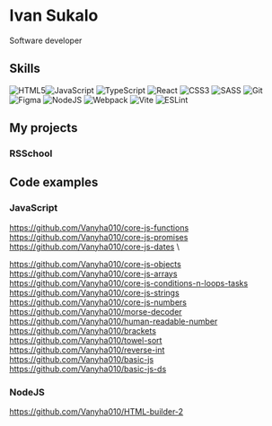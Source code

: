 # Ivan Sukalo
Software developer  

## Skills  
![HTML5](https://img.shields.io/badge/html5-%23E34F26.svg?style=for-the-badge&logo=html5&logoColor=white)![JavaScript](https://img.shields.io/badge/javascript-%23323330.svg?style=for-the-badge&logo=javascript&logoColor=%23F7DF1E) ![TypeScript](https://img.shields.io/badge/typescript-%23007ACC.svg?style=for-the-badge&logo=typescript&logoColor=white) ![React](https://img.shields.io/badge/React-20232A?style=for-the-badge&logo=react&logoColor=61DAFB) ![CSS3](https://img.shields.io/badge/css3-%231572B6.svg?style=for-the-badge&logo=css3&logoColor=white) ![SASS](https://img.shields.io/badge/SASS-hotpink.svg?style=for-the-badge&logo=SASS&logoColor=white) ![Git](https://img.shields.io/badge/git-%23F05033.svg?style=for-the-badge&logo=git&logoColor=white) ![Figma](https://img.shields.io/badge/figma-%23F24E1E.svg?style=for-the-badge&logo=figma&logoColor=white) ![NodeJS](https://img.shields.io/badge/node.js-6DA55F?style=for-the-badge&logo=node.js&logoColor=white) ![Webpack](https://img.shields.io/badge/webpack-%238DD6F9.svg?style=for-the-badge&logo=webpack&logoColor=black) ![Vite](https://img.shields.io/badge/Vite-B73BFE?style=for-the-badge&logo=vite&logoColor=FFD62E) ![ESLint](https://img.shields.io/badge/ESLint-4B3263?style=for-the-badge&logo=eslint&logoColor=white) 

## My projects  
### RSSchool   
  
   

## Code examples  
### JavaScript 
https://github.com/Vanyha010/core-js-functions \
https://github.com/Vanyha010/core-js-promises \
https://github.com/Vanyha010/core-js-dates \

https://github.com/Vanyha010/core-js-objects
https://github.com/Vanyha010/core-js-arrays
https://github.com/Vanyha010/core-js-conditions-n-loops-tasks
https://github.com/Vanyha010/core-js-strings
https://github.com/Vanyha010/core-js-numbers
https://github.com/Vanyha010/morse-decoder
https://github.com/Vanyha010/human-readable-number
https://github.com/Vanyha010/brackets
https://github.com/Vanyha010/towel-sort
https://github.com/Vanyha010/reverse-int
https://github.com/Vanyha010/basic-js
https://github.com/Vanyha010/basic-js-ds
### NodeJS  
https://github.com/Vanyha010/HTML-builder-2 
